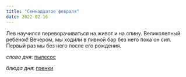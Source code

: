 ```yaml
---
title: "Семнадцатое февраля"
date: 2022-02-16
---
```

Лев научился переворачиваться на живот и на спину. Великолепный ребёнок! Вечером, мы ходили в пивной бар без него пока он сил. Первый раз мы без него после его рождения.


*слово дня*: [пылесос](https://www.lingvolive.com/en-us/translate/ru-fr/%D0%BF%D1%8B%D0%BB%D0%B5%D1%81%D0%BE%D1%81)

*блюда дня*: [гренки](https://ru.wikipedia.org/wiki/%D0%93%D1%80%D0%B5%D0%BD%D0%BA%D0%B8)

